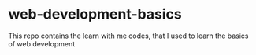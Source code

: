 # web-development-basics
This repo contains the learn with me codes, that I used to learn the basics of web development
